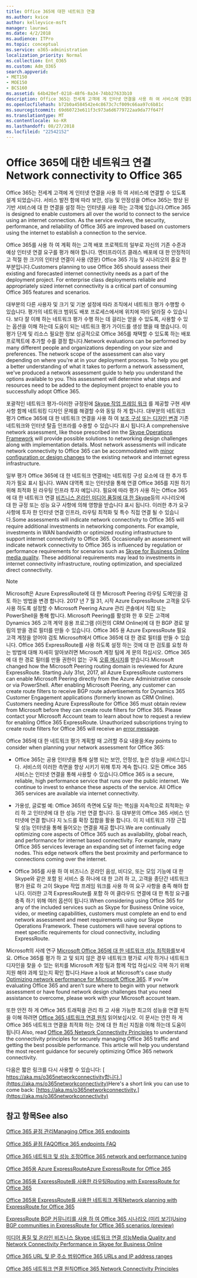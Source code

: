 ```yaml
---
title: Office 365에 대한 네트워크 연결
ms.author: kvice
author: kelleyvice-msft
manager: laurawi
ms.date: 4/2/2018
ms.audience: ITPro
ms.topic: conceptual
ms.service: o365-administration
localization_priority: Normal
ms.collection: Ent_O365
ms.custom: Adm_O365
search.appverid:
- MET150
- MOE150
- BCS160
ms.assetid: 64b420ef-0218-48f6-8a34-74bb27633b10
description: Office 365는 전세계 고객에 게 인터넷 연결을 사용 하 여 서비스에 연결할 수 있도록 설계 되었습니다. 서비스 발전 함에 따라 보안, 성능 및 안정성을 Office 365는 향상 된 기반 서비스에 대 한 연결을 설정 하는 인터넷을 사용 하는 고객에 있습니다.
ms.openlocfilehash: b72b0a4584542e4c8673c7cf009c66aa97c6b81c
ms.sourcegitcommit: 69d60723e611f3c973a6d6779722aa9da77f647f
ms.translationtype: MT
ms.contentlocale: ko-KR
ms.lasthandoff: 08/27/2018
ms.locfileid: "22542152"
---
```

# <a name="network-connectivity-to-office-365"></a><span data-ttu-id="e4901-104">Office 365에 대한 네트워크 연결</span><span class="sxs-lookup"><span data-stu-id="e4901-104">Network connectivity to Office 365</span></span>

<span data-ttu-id="e4901-p102">Office 365는 전세계 고객에 게 인터넷 연결을 사용 하 여 서비스에 연결할 수 있도록 설계 되었습니다. 서비스 발전 함에 따라 보안, 성능 및 안정성을 Office 365는 향상 된 기반 서비스에 대 한 연결을 설정 하는 인터넷을 사용 하는 고객에 있습니다.</span><span class="sxs-lookup"><span data-stu-id="e4901-p102">Office 365 is designed to enable customers all over the world to connect to the service using an internet connection. As the service evolves, the security, performance, and reliability of Office 365 are improved based on customers using the internet to establish a connection to the service.</span></span>
  
<span data-ttu-id="e4901-p103">Office 365를 사용 하 여 계획 하는 고객 배포 프로젝트의 일부로 자신의 기존 수준과 예상 인터넷 연결 요구를 평가 해야 합니다. 엔터프라이즈 클래스 배포에 대 한 안정적이 고 적절 한 크기의 인터넷 연결이 사용 (영문) Office 365 기능 및 시나리오의 중요 한 부분입니다.</span><span class="sxs-lookup"><span data-stu-id="e4901-p103">Customers planning to use Office 365 should assess their existing and forecasted internet connectivity needs as a part of the deployment project. For enterprise class deployments reliable and appropriately sized internet connectivity is a critical part of consuming Office 365 features and scenarios.</span></span>
  
<span data-ttu-id="e4901-p104">대부분의 다른 사용자 및 크기 및 기본 설정에 따라 조직에서 네트워크 평가 수행할 수 있습니다. 평가의 네트워크 범위도 배포 프로세스에서에 위치에 따라 달라질 수 있습니다. 보다 잘 이해 하는 네트워크 평가 수행 하는 데 걸리는 얻을 수 있도록, 사용할 수 있는 옵션을 이해 하는데 도움이 되는 네트워크 평가 가이드를 생성 했을 때 했습니다. 이 평가 단계 및 리소스 필요한 정보 성공적으로 Office 365를 채택할 수 있도록 하는 배포 프로젝트에 추가할 수를 결정 합니다.</span><span class="sxs-lookup"><span data-stu-id="e4901-p104">Network evaluations can be performed by many different people and organizations depending on your size and preferences. The network scope of the assessment can also vary depending on where you're at in your deployment process. To help you get a better understanding of what it takes to perform a network assessment, we've produced a network assessment guide to help you understand the options available to you. This assessment will determine what steps and resources need to be added to the deployment project to enable you to successfully adopt Office 365.</span></span>
  
<span data-ttu-id="e4901-p105">포괄적인 네트워크 평가-이러한 규정된에 [Skype 작업 프레임 워크](https://www.skypeoperationsframework.com/) 를 제공할 구현 세부 사항 함께 네트워킹 디자인 문제를 해결할 수와 동일 하 게 합니다. 대부분의 네트워크 평가 Office 365에 대 한 네트워크 연결을 사용 하 여 [보조 구성 또는 디자인 변경](https://aka.ms/manageo365endpoints) 기존 네트워크와 인터넷 탈출 인프라를 수용할 수 있습니다 표시 됩니다.</span><span class="sxs-lookup"><span data-stu-id="e4901-p105">A comprehensive network assessment, like those prescribed inn the [Skype Operations Framework](https://www.skypeoperationsframework.com/) will provide possible solutions to networking design challenges along with implementation details. Most network assessments will indicate network connectivity to Office 365 can be accommodated with [minor configuration or design changes](https://aka.ms/manageo365endpoints) to the existing network and internet egress infrastructure.</span></span>

<span data-ttu-id="e4901-p106">일부 평가 Office 365에 대 한 네트워크 연결에는 네트워킹 구성 요소에 대 한 추가 투자가 필요 표시 됩니다. WAN 대역폭 또는 인터넷을 통해 연결 Office 365를 지원 하기 위해 최적화 된 라우팅 인프라 투자 예입니다. 필요에 따라 평가 사용 하는 Office 365에 대 한 네트워크 연결 [비즈니스 온라인 미디어 품질에 대 한 Skype](https://support.office.com/article/Media-Quality-and-Network-Connectivity-Performance-in-Skype-for-Business-Online-5fe3e01b-34cf-44e0-b897-b0b2a83f0917)등의 시나리오에 대 한 규정 또는 성능 요구 사항에 의해 영향을 받습니다 표시 됩니다. 이러한 추가 요구 사항에 투자 한 인터넷 연결 인프라, 라우팅 최적화 및 특수 직접 연결 될 수 있습니다.</span><span class="sxs-lookup"><span data-stu-id="e4901-p106">Some assessments will indicate network connectivity to Office 365 will require additional investments in networking components. For example, investments in WAN bandwidth or optimized routing infrastructure to support internet connectivity to Office 365. Occasionally an assessment will indicate network connectivity to Office 365 is influenced by regulation or performance requirements for scenarios such as [Skype for Business Online media quality](https://support.office.com/article/Media-Quality-and-Network-Connectivity-Performance-in-Skype-for-Business-Online-5fe3e01b-34cf-44e0-b897-b0b2a83f0917). These additional requirements may lead to investments in internet connectivity infrastructure, routing optimization, and specialized direct connectivity.</span></span>
  
> [!NOTE]
> <span data-ttu-id="e4901-p107">Microsoft은 Azure ExpressRoute에 대 한 Microsoft Peering 라우팅 도메인을 검토 하는 방법을 변경 합니다. 2017 년 7 월 31, 시작 Azure ExpressRoute 고객을 모두 사용 하도록 설정할 수 Microsoft Peering Azure 관리 콘솔에서 직접 또는 PowerShell을 통해 합니다. Microsoft Peering를 활성화 한 후 모든 고객에 Dynamics 365 고객 계약 응용 프로그램 (이전의 CRM Online)에 대 한 BGP 경로 알림의 받을 경로 필터를 만들 수 있습니다. Office 365 용 Azure ExpressRoute 필요 고객 계정을 얻어야 검토 Microsoft에서 Office 365에 대 한 경로 필터를 만들 수 있습니다. Office 365 ExpressRoute를 사용 하도록 설정 하는 것에 대 한 검토를 요청 하는 방법에 대해 자세히 알아보려면 Microsoft 계정 팀에 게 문의 하십시오. Office 365에 대 한 경로 필터를 만들 권한이 없는 구독 [오류 메시지](https://support.microsoft.com/kb/3181709)를 받습니다.</span><span class="sxs-lookup"><span data-stu-id="e4901-p107">Microsoft changed how the Microsoft Peering routing domain is reviewed for Azure ExpressRoute. Starting July 31st, 2017, all Azure ExpressRoute customers can enable Microsoft Peering directly from the Azure Administrative console or via PowerShell. After enabling Microsoft Peering, any customer can create route filters to receive BGP route advertisements for Dynamics 365 Customer Engagement applications (formerly known as CRM Online). Customers needing Azure ExpressRoute for Office 365 must obtain review from Microsoft before they can create route filters for Office 365. Please contact your Microsoft Account team to learn about how to request a review for enabling Office 365 ExpressRoute. Unauthorized subscriptions trying to create route filters for Office 365 will receive an [error message](https://support.microsoft.com/kb/3181709).</span></span>
  
<span data-ttu-id="e4901-125">Office 365에 대 한 네트워크 평가 계획할 때 고려할 주요 내용을:</span><span class="sxs-lookup"><span data-stu-id="e4901-125">Key points to consider when planning your network assessment for Office 365:</span></span>
  
- <span data-ttu-id="e4901-p108">Office 365는 공용 인터넷을 통해 실행 되는 보안, 안정성, 높은 성능을 서비스입니다. 서비스의 이러한 측면을 향상 시키기 위해 투자 계속 합니다. 모든 Office 365 서비스는 인터넷 연결을 통해 사용할 수 있습니다.</span><span class="sxs-lookup"><span data-stu-id="e4901-p108">Office 365 is a secure, reliable, high performance service that runs over the public internet. We continue to invest to enhance these aspects of the service. All Office 365 services are available via internet connectivity.</span></span>

- <span data-ttu-id="e4901-p109">가용성, 글로벌 예: Office 365의 측면에 도달 하는 핵심을 지속적으로 최적화는 우리 하 고 인터넷에 대 한 성능 기반 연결 합니다. 등 대부분의 Office 365 서비스 인터넷에 연결 합니다 지 노드를 확장 집합을 활용 합니다. 이 지 네트워크 가장 근접 및 성능 인터넷을 통해 들어오는 연결을 제공 합니다.</span><span class="sxs-lookup"><span data-stu-id="e4901-p109">We are continually optimizing core aspects of Office 365 such as availability, global reach, and performance for internet based connectivity. For example, many Office 365 services leverage an expanding set of internet facing edge nodes. This edge network offers the best proximity and performance to connections coming over the internet.</span></span>

- <span data-ttu-id="e4901-p110">Office 365를 사용 하 여 비즈니스 온라인 음성, 비디오, 또는 모임 기능에 대 한 Skype와 같은 포함 된 서비스 중 하나에 대 한 고려 하 고, 고객을 종단간 네트워크 평가 완료 하 고이 Skype 작업 프레임 워크를 사용 하 여 요구 사항을 충족 해야 합니다. 이러한 고객 ExpressRoute를 포함 하 여 클라우드 연결에 대 한 특정 요구를 충족 하기 위해 여러 옵션이 됩니다.</span><span class="sxs-lookup"><span data-stu-id="e4901-p110">When considering using Office 365 for any of the included services such as Skype for Business Online voice, video, or meeting capabilities, customers must complete an end to end network assessment and meet requirements using our Skype Operations Framework. These customers will have several options to meet specific requirements for cloud connectivity, including ExpressRoute.</span></span>

<span data-ttu-id="e4901-p111">Microsoft의 사례 연구 [Microsoft Office 365에 대 한 네트워크 성능 최적화를](https://msdn.microsoft.com/en-us/library/mt450488.aspx)보세요. Office 365를 평가 하 고 및 되지 않은 경우 네트워크 평가로 시작 하거나 네트워크 디자인을 찾을 수 있는 위치를 Microsoft 계정 팀과 함께 작업 하십시오 극복 하기 위해 지원 해야 과제 있는지 확인 합니다.</span><span class="sxs-lookup"><span data-stu-id="e4901-p111">Have a look at Microsoft's case study [Optimizing network performance for Microsoft Office 365](https://msdn.microsoft.com/en-us/library/mt450488.aspx). If you're evaluating Office 365 and aren't sure where to begin with your network assessment or have found network design challenges that you need assistance to overcome, please work with your Microsoft account team.</span></span>
  
<span data-ttu-id="e4901-p112">또한 안전 하 게 Office 365 트래픽을 관리 하 고 사용 가능한 최고의 성능을 연결 원칙을 이해 하려면 [Office 365 네트워크 연결 원칙](https://aka.ms/o365networkingprinciples) 읽어보십시오. 이 문서는 안전 하 게 Office 365 네트워크 연결을 최적화 하는 것에 대 한 최신 지침을 이해 하는데 도움이 됩니다.</span><span class="sxs-lookup"><span data-stu-id="e4901-p112">Also, read [Office 365 Network Connectivity Principles](https://aka.ms/o365networkingprinciples) to understand the connectivity principles for securely managing Office 365 traffic and getting the best possible performance. This article will help you understand the most recent guidance for securely optimizing Office 365 network connectivity.</span></span>
  
<span data-ttu-id="e4901-138">다음은 짧은 링크를 다시 사용할 수 있습니다: [ https://aka.ms/o365networkconnectivity합니다.](https://aka.ms/o365networkconnectivity)</span><span class="sxs-lookup"><span data-stu-id="e4901-138">Here's a short link you can use to come back: [https://aka.ms/o365networkconnectivity.](https://aka.ms/o365networkconnectivity)</span></span>
  
## <a name="see-also"></a><span data-ttu-id="e4901-139">참고 항목</span><span class="sxs-lookup"><span data-stu-id="e4901-139">See also</span></span>

[<span data-ttu-id="e4901-140">Office 365 끝점 관리</span><span class="sxs-lookup"><span data-stu-id="e4901-140">Managing Office 365 endpoints</span></span>](https://support.office.com/article/99cab9d4-ef59-4207-9f2b-3728eb46bf9a)
  
[<span data-ttu-id="e4901-141">Office 365 끝점 FAQ</span><span class="sxs-lookup"><span data-stu-id="e4901-141">Office 365 endpoints FAQ</span></span>](https://support.office.com/article/d4088321-1c89-4b96-9c99-54c75cae2e6d)
  
[<span data-ttu-id="e4901-142">Office 365 네트워크 및 성능 조정</span><span class="sxs-lookup"><span data-stu-id="e4901-142">Office 365 network and performance tuning</span></span>](network-planning-and-performance.md)
  
[<span data-ttu-id="e4901-143">Office 365용 Azure ExpressRoute</span><span class="sxs-lookup"><span data-stu-id="e4901-143">Azure ExpressRoute for Office 365</span></span>](azure-expressroute.md)
  
[<span data-ttu-id="e4901-144">Office 365용 ExpressRoute를 사용한 라우팅</span><span class="sxs-lookup"><span data-stu-id="e4901-144">Routing with ExpressRoute for Office 365</span></span>](routing-with-expressroute.md)
  
[<span data-ttu-id="e4901-145">Office 365용 ExpressRoute를 사용한 네트워크 계획</span><span class="sxs-lookup"><span data-stu-id="e4901-145">Network planning with ExpressRoute for Office 365</span></span>](network-planning-with-expressroute.md)
  
[<span data-ttu-id="e4901-146">ExpressRoute BGP 커뮤니티를 사용 하 여 Office 365 시나리오 (미리 보기)</span><span class="sxs-lookup"><span data-stu-id="e4901-146">Using BGP communities in ExpressRoute for Office 365 scenarios (preview)</span></span>](bgp-communities-in-expressroute.md)
  
[<span data-ttu-id="e4901-147">미디어 품질 및 온라인 비즈니스 Skype 네트워크 연결 성능</span><span class="sxs-lookup"><span data-stu-id="e4901-147">Media Quality and Network Connectivity Performance in Skype for Business Online</span></span>](https://support.office.com/article/5fe3e01b-34cf-44e0-b897-b0b2a83f0917)
  
[<span data-ttu-id="e4901-148">Office 365 URL 및 IP 주소 범위</span><span class="sxs-lookup"><span data-stu-id="e4901-148">Office 365 URLs and IP address ranges</span></span>](https://support.office.com/article/8548a211-3fe7-47cb-abb1-355ea5aa88a2)
  
[<span data-ttu-id="e4901-149">Office 365 네트워크 연결 원칙</span><span class="sxs-lookup"><span data-stu-id="e4901-149">Office 365 Network Connectivity Principles</span></span>](https://aka.ms/o365networkingprinciples)
